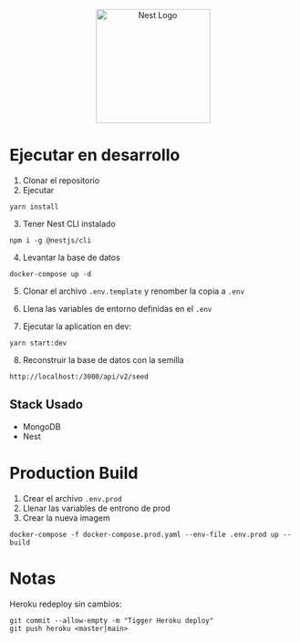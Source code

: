 <p align="center">
  <a href="http://nestjs.com/" target="blank"><img src="https://nestjs.com/img/logo-small.svg" width="200" alt="Nest Logo" /></a>
</p>

# Ejecutar en desarrollo

1. Clonar el repositorio
2. Ejecutar
```
yarn install
```
3. Tener Nest CLI instalado
```
npm i -g @nestjs/cli
```
4. Levantar la base de datos
```
docker-compose up -d
```
5. Clonar el archivo ```.env.template``` y renomber la copia a ```.env```


6. Llena las variables de entorno definidas en el ```.env```

7. Ejecutar la aplication en dev:
```
yarn start:dev
``` 

8. Reconstruir la base de datos con la semilla
```
http://localhost:/3000/api/v2/seed
```

## Stack Usado
* MongoDB
* Nest

# Production Build
1. Crear el archivo ```.env.prod```
2. Llenar las variables de entrono de prod
3. Crear la nueva imagem
```
docker-compose -f docker-compose.prod.yaml --env-file .env.prod up --build
```

# Notas 
Heroku redeploy sin cambios:
```
git commit --allow-empty -m "Tigger Heroku deploy"
git push heroku <master|main>
```


